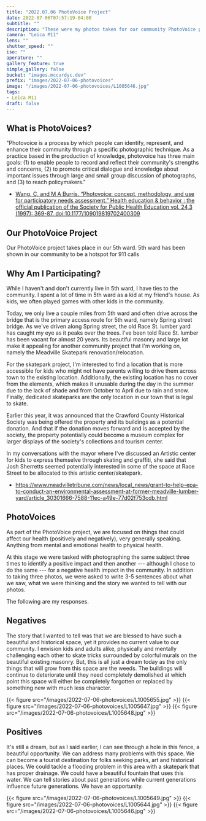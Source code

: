 ```yaml
---
title: "2022.07.06 PhotoVoice Project"
date: 2022-07-06T07:57:19-04:00
subtitle: ""
description: "These were my photos taken for our community PhotoVoice project."
camera: "Leica M11"
lens: ""
shutter_speed: ""
iso: ""
aperature: ""
gallery_feature: true
simple_gallery: false
bucket: "images.mccurdyc.dev"
prefix: "images/2022-07-06-photovoices"
image: "/images/2022-07-06-photovoices/L1005646.jpg"
tags:
- Leica M11
draft: false
---
```


## What is PhotoVoices?

"Photovoice is a process by which people can identify, represent, and enhance
their community through a specific photographic technique. As a practice based
in the production of knowledge, photovoice has three main goals: (1) to enable
people to record and reflect their community's strengths and concerns, (2) to
promote critical dialogue and knowledge about important issues through large and
small group discussion of photographs, and (3) to reach policymakers."

- [Wang, C, and M A Burris. “Photovoice: concept, methodology, and use for participatory needs assessment.” Health education & behavior : the official publication of the Society for Public Health Education vol. 24,3 (1997): 369-87. doi:10.1177/109019819702400309](https://deepblue.lib.umich.edu/bitstream/handle/2027.42/67790/10.1177_109019819702400309.pdf?sequence=2&isAllowed=y)

## Our PhotoVoice Project

Our PhotoVoice project takes place in our 5th ward. 5th ward has been shown in our
community to be a hotspot for 911 calls

## Why Am I Participating?

While I haven't and don't currently live in 5th ward, I have ties to the community.
I spent a lot of time in 5th ward as a kid at my friend's house. As kids, we often
played games with other kids in the community.

Today, we only live a couple miles from 5th ward and often drive across the bridge that
is the primary access route for 5th ward, namely Spring street bridge. As we've
driven along Spring street, the old Race St. lumber yard has caught my eye as
it peaks over the trees. I've been told Race St. lumber has been vacant for almost
20 years. Its beautiful masonry and large lot make it appealing for another community
project that I'm working on, namely the Meadville Skatepark renovation/relocation.

For the skatepark project, I'm interested to find a location that is more accessible
for kids who might not have parents willing to drive them across town to the existing
location. Additionally, the existing location has no cover from the elements, which
makes it unusable during the day in the summer due to the lack of shade and
from October to April due to rain and snow. Finally, dedicated skateparks are the
only location in our town that is legal to skate.

Earlier this year, it was announced that the Crawford County Historical Society
was being offered the property and its buildings as a potential donation. And
that if the donation moves forward and is accepted by the society, the property
potentially could become a museum complex for larger displays of the society's
collections and tourism center.

In my conversations with the mayor where I've discussed an Artistic center for
kids to express themselve through skating and graffiti, she said that Josh Sherretts
seemed potentially interested in some of the space at Race Street to be allocated
to this artistic center/skatepark.

- https://www.meadvilletribune.com/news/local_news/grant-to-help-epa-to-conduct-an-environmental-assessment-at-former-meadville-lumber-yard/article_30301666-7588-11ec-a49e-77d02f753cdb.html

## PhotoVoices

As part of the PhotoVoice project, we are focused on things that could affect
our health (positively and negatively), very generally speaking. Anything from
mental and emotional health to physical health.

At this stage we were tasked with photographing the same subject three times
to identify a positive impact and then another --- although I chose to do the
same --- for a negative health impact in the community. In addition to taking
three photos, we were asked to write 3-5 sentences about what we saw, what we
were thinking and the story we wanted to tell with our photos.

The following are my responses.

## Negatives

The story that I wanted to tell was that we are blessed to have such a beautiful
and historical space, yet it provides no current value to our community. I envision
kids and adults alike, physically and mentally challenging each other to skate tricks
surrounded by colorful murals on the beautiful existing masonry. But, this is all
just a dream today as the only things that will grow from this space are the weeds.
The buildings will continue to deteriorate until they need completely demolished
at which point this space will either be completely forgotten or replaced by
something new with much less character.

{{< figure src="/images/2022-07-06-photovoices/L1005655.jpg" >}}
{{< figure src="/images/2022-07-06-photovoices/L1005647.jpg" >}}
{{< figure src="/images/2022-07-06-photovoices/L1005648.jpg" >}}

## Positives

It's still a dream, but as I said earlier, I can see through a hole in this fence,
a beautiful opportunity. We can address many problems with this space. We can
become a tourist destination for folks seeking parks, art and historical places.
We could tackle a flooding problem in this area with a skatepark that has proper
drainage. We could have a beautiful fountain that uses this water. We can tell
stories about past generations while current generations influence future generations.
We have an opportunity.

{{< figure src="/images/2022-07-06-photovoices/L1005649.jpg" >}}
{{< figure src="/images/2022-07-06-photovoices/L1005644.jpg" >}}
{{< figure src="/images/2022-07-06-photovoices/L1005646.jpg" >}}
